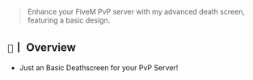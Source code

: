 > Enhance your FiveM PvP server with my advanced death screen, featuring a basic design.

## `📜`丨 Overview

- Just an Basic Deathscreen for your PvP Server!                                                                                 
